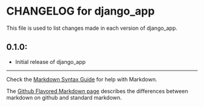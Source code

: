 # CHANGELOG for django_app

This file is used to list changes made in each version of django_app.

## 0.1.0:

* Initial release of django_app

- - -
Check the [Markdown Syntax Guide](http://daringfireball.net/projects/markdown/syntax) for help with Markdown.

The [Github Flavored Markdown page](http://github.github.com/github-flavored-markdown/) describes the differences between markdown on github and standard markdown.

